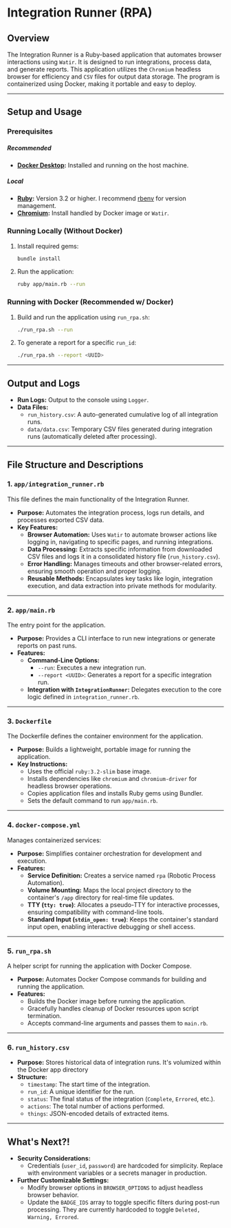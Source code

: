 # Integration Runner (RPA)

## Overview

The Integration Runner is a Ruby-based application that automates browser interactions using `Watir`. It is designed to run integrations, process data, and generate reports. This application utilizes the `Chromium` headless browser for efficiency and `CSV` files for output data storage. The program is containerized using Docker, making it portable and easy to deploy.

---

## Setup and Usage

### Prerequisites

##### Recommended
- **[Docker Desktop](https://www.docker.com/products/docker-desktop/):** Installed and running on the host machine.

##### Local 
- **[Ruby](https://www.ruby-lang.org/en/documentation/installation/):** Version 3.2 or higher. I recommend [rbenv](https://github.com/rbenv/rbenv#readme) for version management.
- **[Chromium](https://www.chromium.org/chromium-projects/):** Install handled by Docker image or `Watir`.

### Running Locally (Without Docker)

1. Install required gems:
   ```bash
   bundle install
   ```
2. Run the application:
   ```bash
   ruby app/main.rb --run
   ```

### Running with Docker (Recommended w/ Docker)

1. Build and run the application using `run_rpa.sh`:
   ```bash
   ./run_rpa.sh --run
   ```
2. To generate a report for a specific `run_id`:
   ```bash
   ./run_rpa.sh --report <UUID>
   ```

---

## Output and Logs

- **Run Logs:** Output to the console using `Logger`.
- **Data Files:**
  - `run_history.csv`: A auto-generated cumulative log of all integration runs.
  - `data/data.csv`: Temporary CSV files generated during integration runs (automatically deleted after processing).

---
## File Structure and Descriptions

### 1. `app/integration_runner.rb`

This file defines the main functionality of the Integration Runner.

- **Purpose:** Automates the integration process, logs run details, and processes exported CSV data.
- **Key Features:**
  - **Browser Automation:** Uses `Watir` to automate browser actions like logging in, navigating to specific pages, and running integrations.
  - **Data Processing:** Extracts specific information from downloaded CSV files and logs it in a consolidated history file (`run_history.csv`).
  - **Error Handling:** Manages timeouts and other browser-related errors, ensuring smooth operation and proper logging.
  - **Reusable Methods:** Encapsulates key tasks like login, integration execution, and data extraction into private methods for modularity.

---

### 2. `app/main.rb`

The entry point for the application.

- **Purpose:** Provides a CLI interface to run new integrations or generate reports on past runs.
- **Features:**
  - **Command-Line Options:**
    - `--run`: Executes a new integration run.
    - `--report <UUID>`: Generates a report for a specific integration run.
  - **Integration with `IntegrationRunner`:** Delegates execution to the core logic defined in `integration_runner.rb`.

---

### 3. `Dockerfile`

The Dockerfile defines the container environment for the application.

- **Purpose:** Builds a lightweight, portable image for running the application.
- **Key Instructions:**
  - Uses the official `ruby:3.2-slim` base image.
  - Installs dependencies like `chromium` and `chromium-driver` for headless browser operations.
  - Copies application files and installs Ruby gems using Bundler.
  - Sets the default command to run `app/main.rb`.

---

### 4. **`docker-compose.yml`**
Manages containerized services:
- **Purpose:** Simplifies container orchestration for development and execution.
- **Features:**
  - **Service Definition:** Creates a service named `rpa` (Robotic Process Automation).
  - **Volume Mounting:** Maps the local project directory to the container's `/app` directory for real-time file updates.
  - **TTY (`tty: true`)**: Allocates a pseudo-TTY for interactive processes, ensuring compatibility with command-line tools.
  - **Standard Input (`stdin_open: true`)**: Keeps the container's standard input open, enabling interactive debugging or shell access.

---

### 5. `run_rpa.sh`

A helper script for running the application with Docker Compose.

- **Purpose:** Automates Docker Compose commands for building and running the application.
- **Features:**
  - Builds the Docker image before running the application.
  - Gracefully handles cleanup of Docker resources upon script termination.
  - Accepts command-line arguments and passes them to `main.rb`.

---

### 6. `run_history.csv`

- **Purpose:** Stores historical data of integration runs. It's volumized within the Docker app directory
- **Structure:**
  - `timestamp`: The start time of the integration.
  - `run_id`: A unique identifier for the run.
  - `status`: The final status of the integration (`Complete`, `Errored`, etc.).
  - `actions`: The total number of actions performed.
  - `things`: JSON-encoded details of extracted items.

---

## What's Next?!

- **Security Considerations:**
  - Credentials (`user_id`, `password`) are hardcoded for simplicity. Replace with environment variables or a secrets manager in production.
- **Further Customizable Settings:**
  - Modify browser options in `BROWSER_OPTIONS` to adjust headless browser behavior.
  - Update the `BADGE_IDS` array to toggle specific filters during post-run processing. They are currently hardcoded to toggle `Deleted, Warning, Errored`.